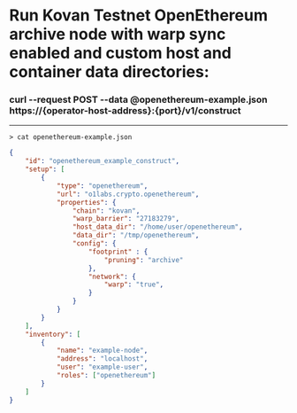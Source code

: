 # Run Kovan Testnet OpenEthereum archive node with warp sync enabled and custom host and container data directories:

### curl --request POST --data @openethereum-example.json https://{operator-host-address}:{port}/v1/construct
------------
`> cat openethereum-example.json`
```json
{
    "id": "openethereum_example_construct",
    "setup": [
        {
            "type": "openethereum",
            "url": "o1labs.crypto.openethereum",
            "properties": {
                "chain": "kovan",
                "warp_barrier": "27183279",
                "host_data_dir": "/home/user/openethereum",
                "data_dir": "/tmp/openethereum",
                "config": {
                    "footprint" : {
                        "pruning": "archive"
                    },
                    "network": {
                        "warp": "true",
                    }
                }
            }
        }
    ],
    "inventory": [
        {
            "name": "example-node",
            "address": "localhost",
            "user": "example-user",
            "roles": ["openethereum"]
        }
    ]
}
```
